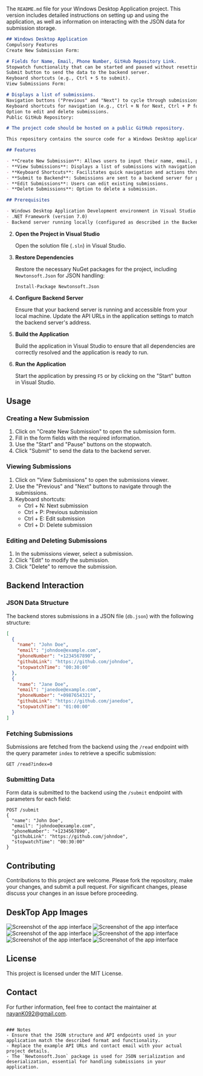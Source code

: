 The `README.md` file for your Windows Desktop Application project. This version includes detailed instructions on setting up and using the application, as well as information on interacting with the JSON data for submission storage.

```markdown
## Windows Desktop Application
Compulsory Features
Create New Submission Form:

# Fields for Name, Email, Phone Number, GitHub Repository Link.
Stopwatch functionality that can be started and paused without resetting.
Submit button to send the data to the backend server.
Keyboard shortcuts (e.g., Ctrl + S to submit).
View Submissions Form:

# Displays a list of submissions.
Navigation buttons ("Previous" and "Next") to cycle through submissions.
Keyboard shortcuts for navigation (e.g., Ctrl + N for Next, Ctrl + P for Previous).
Option to edit and delete submissions.
Public GitHub Repository:

# The project code should be hosted on a public GitHub repository.

This repository contains the source code for a Windows Desktop application developed in Visual Basic using Visual Studio. The application provides functionalities to create new form submissions, view existing submissions, and navigate through them using keyboard shortcuts.

## Features

- **Create New Submission**: Allows users to input their name, email, phone number, and GitHub repository link. It includes a stopwatch that can be started and paused.
- **View Submissions**: Displays a list of submissions with navigation buttons to view previous or next submissions.
- **Keyboard Shortcuts**: Facilitates quick navigation and actions through keyboard shortcuts.
- **Submit to Backend**: Submissions are sent to a backend server for processing and storage.
- **Edit Submissions**: Users can edit existing submissions.
- **Delete Submissions**: Option to delete a submission.

## Prerequisites

- Windows Desktop Application Development environment in Visual Studio
- .NET Framework (version 7.0)
- Backend server running locally (configured as described in the Backend Server Description section)


   ```

2. **Open the Project in Visual Studio**

   Open the solution file (`.sln`) in Visual Studio.

3. **Restore Dependencies**

   Restore the necessary NuGet packages for the project, including `Newtonsoft.Json` for JSON handling:

   ```plaintext
   Install-Package Newtonsoft.Json
   ```

4. **Configure Backend Server**

   Ensure that your backend server is running and accessible from your local machine. Update the API URLs in the application settings to match the backend server's address.

5. **Build the Application**

   Build the application in Visual Studio to ensure that all dependencies are correctly resolved and the application is ready to run.

6. **Run the Application**

   Start the application by pressing `F5` or by clicking on the "Start" button in Visual Studio.

## Usage

### Creating a New Submission

1. Click on "Create New Submission" to open the submission form.
2. Fill in the form fields with the required information.
3. Use the "Start" and "Pause" buttons on the stopwatch.
4. Click "Submit" to send the data to the backend server.

### Viewing Submissions

1. Click on "View Submissions" to open the submissions viewer.
2. Use the "Previous" and "Next" buttons to navigate through the submissions.
3. Keyboard shortcuts:
   - Ctrl + N: Next submission
   - Ctrl + P: Previous submission
   - Ctrl + E: Edit submission
   - Ctrl + D: Delete submission

### Editing and Deleting Submissions

1. In the submissions viewer, select a submission.
2. Click "Edit" to modify the submission.
3. Click "Delete" to remove the submission.

## Backend Interaction

### JSON Data Structure

The backend stores submissions in a JSON file (`db.json`) with the following structure:

```json
[
  {
    "name": "John Doe",
    "email": "johndoe@example.com",
    "phoneNumber": "+1234567890",
    "githubLink": "https://github.com/johndoe",
    "stopwatchTime": "00:30:00"
  },
  {
    "name": "Jane Doe",
    "email": "janedoe@example.com",
    "phoneNumber": "+0987654321",
    "githubLink": "https://github.com/janedoe",
    "stopwatchTime": "01:00:00"
  }
]
```

### Fetching Submissions

Submissions are fetched from the backend using the `/read` endpoint with the query parameter `index` to retrieve a specific submission:

```
GET /read?index=0
```

### Submitting Data

Form data is submitted to the backend using the `/submit` endpoint with parameters for each field:

```
POST /submit
{
  "name": "John Doe",
  "email": "johndoe@example.com",
  "phoneNumber": "+1234567890",
  "githubLink": "https://github.com/johndoe",
  "stopwatchTime": "00:30:00"
}
```

## Contributing

Contributions to this project are welcome. Please fork the repository, make your changes, and submit a pull request. For significant changes, please discuss your changes in an issue before proceeding.

## DeskTop App Images 

![Screenshot of the app interface](https://github.com/Nayankumar4986/Desktop-App/blob/main/img/1.png)
![Screenshot of the app interface](https://github.com/Nayankumar4986/Desktop-App/blob/main/img/2.png)
![Screenshot of the app interface](https://github.com/Nayankumar4986/Desktop-App/blob/main/img/3.png)
![Screenshot of the app interface](https://github.com/Nayankumar4986/Desktop-App/blob/main/img/4.png)
![Screenshot of the app interface](https://github.com/Nayankumar4986/Desktop-App/blob/main/img/5.png)
![Screenshot of the app interface](https://github.com/Nayankumar4986/Desktop-App/blob/main/img/6.png)



## License

This project is licensed under the MIT License.

## Contact

For further information, feel free to contact the maintainer at nayanK092@gmail.com.

```

### Notes
- Ensure that the JSON structure and API endpoints used in your application match the described format and functionality.
- Replace the example API URLs and contact email with your actual project details.
- The `Newtonsoft.Json` package is used for JSON serialization and deserialization, essential for handling submissions in your application.
